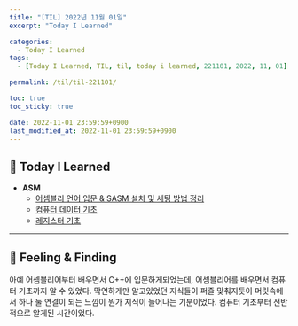 ```yaml
---
title: "[TIL] 2022년 11월 01일"
excerpt: "Today I Learned"

categories:
  - Today I Learned
tags:
  - [Today I Learned, TIL, til, today i learned, 221101, 2022, 11, 01]

permalink: /til/til-221101/

toc: true
toc_sticky: true

date: 2022-11-01 23:59:59+0900
last_modified_at: 2022-11-01 23:59:59+0900
---
```

 
## 👻 Today I Learned
- **ASM**
    - [어셈블리 언어 입문 & SASM 설치 및 세팅 방법 정리](/asm/asm-basic)
    - [컴퓨터 데이터 기초](/asm/data-basic)
    - [레지스터 기초](/asm/reg-basic)

***

## 👻 Feeling & Finding
아예 어셈블리어부터 배우면서 C++에 입문하게되었는데, 어셈블리어를 배우면서 컴퓨터 기초까지 알 수 있었다. 막연하게만 알고있었던 지식들이 퍼즐 맞춰지듯이 머릿속에서 하나 둘 연결이 되는 느낌이 뭔가 지식이 늘어나는 기분이었다. 컴퓨터 기초부터 전반적으로 알게된 시간이었다.